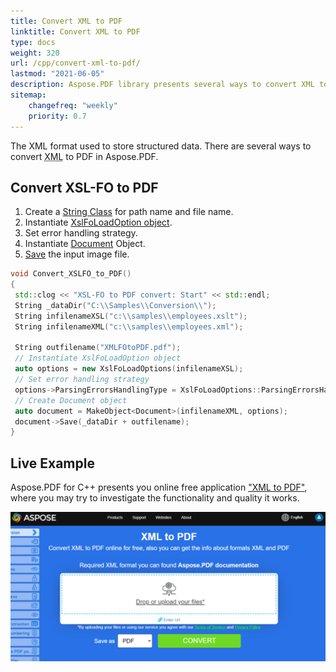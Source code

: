 ```yaml
---
title: Convert XML to PDF 
linktitle: Convert XML to PDF
type: docs
weight: 320
url: /cpp/convert-xml-to-pdf/
lastmod: "2021-06-05"
description: Aspose.PDF library presents several ways to convert XML to PDF. You can use the XslFoLoadOptions or do this with an incorrect file structure.
sitemap:
    changefreq: "weekly"
    priority: 0.7
---
```


The XML format used to store structured data. There are several ways to convert <abbr title="Extensible Markup Language">XML</abbr> to PDF in Aspose.PDF.

## Convert XSL-FO to PDF

1. Create a [String Class](https://apireference.aspose.com/pdf/cpp/class/system.string) for path name and file name.
1. Instantiate [XslFoLoadOption object](https://apireference.aspose.com/pdf/cpp/class/aspose.pdf.load_options).
1. Set error handling strategy.
1. Instantiate [Document](https://apireference.aspose.com/pdf/cpp/class/aspose.pdf.document) Object.
1. [Save](https://apireference.aspose.com/pdf/cpp/class/aspose.pdf.document/#ac082fe8e67b25685fc51d33e804269fa) the input image file.

```cpp
void Convert_XSLFO_to_PDF()
{
 std::clog << "XSL-FO to PDF convert: Start" << std::endl;
 String _dataDir("C:\\Samples\\Conversion\\");
 String infilenameXSL("c:\\samples\\employees.xslt");
 String infilenameXML("c:\\samples\\employees.xml");

 String outfilename("XMLFOtoPDF.pdf");
 // Instantiate XslFoLoadOption object
 auto options = new XslFoLoadOptions(infilenameXSL);
 // Set error handling strategy
 options->ParsingErrorsHandlingType = XslFoLoadOptions::ParsingErrorsHandlingTypes::ThrowExceptionImmediately;
 // Create Document object
 auto document = MakeObject<Document>(infilenameXML, options);
 document->Save(_dataDir + outfilename);
}
```

## Live Example

Aspose.PDF for C++ presents you online free application ["XML to PDF"](https://products.aspose.app/pdf/conversion/xml-to-pdf), where you may try to investigate the functionality and quality it works.

[![Convert XML to PDF](xml_to_pdf.png)](https://products.aspose.app/pdf/conversion/xml-to-pdf)

